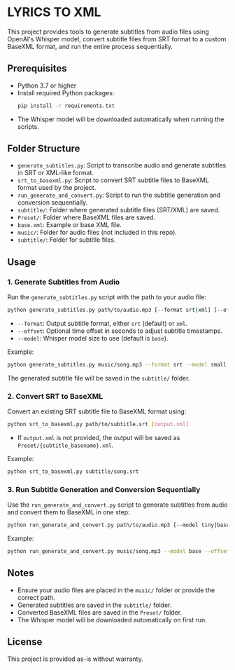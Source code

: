 # LYRICS TO XML

This project provides tools to generate subtitles from audio files using OpenAI's Whisper model, convert subtitle files from SRT format to a custom BaseXML format, and run the entire process sequentially.

## Prerequisites

- Python 3.7 or higher
- Install required Python packages:
  ```bash
  pip install -r requirements.txt
  ```
- The Whisper model will be downloaded automatically when running the scripts.

## Folder Structure

- `generate_subtitles.py`: Script to transcribe audio and generate subtitles in SRT or XML-like format.
- `srt_to_basexml.py`: Script to convert SRT subtitle files to BaseXML format used by the project.
- `run_generate_and_convert.py`: Script to run the subtitle generation and conversion sequentially.
- `subtitle/`: Folder where generated subtitle files (SRT/XML) are saved.
- `Preset/`: Folder where BaseXML files are saved.
- `base.xml`: Example or base XML file.
- `music/`: Folder for audio files (not included in this repo).
- `subtitle/`: Folder for subtitle files.

## Usage

### 1. Generate Subtitles from Audio

Run the `generate_subtitles.py` script with the path to your audio file:

```bash
python generate_subtitles.py path/to/audio.mp3 [--format srt|xml] [--offset seconds] [--model tiny|base|small|medium|large]
```

- `--format`: Output subtitle format, either `srt` (default) or `xml`.
- `--offset`: Optional time offset in seconds to adjust subtitle timestamps.
- `--model`: Whisper model size to use (default is `base`).

Example:

```bash
python generate_subtitles.py music/song.mp3 --format srt --model small
```

The generated subtitle file will be saved in the `subtitle/` folder.

### 2. Convert SRT to BaseXML

Convert an existing SRT subtitle file to BaseXML format using:

```bash
python srt_to_basexml.py path/to/subtitle.srt [output.xml]
```

- If `output.xml` is not provided, the output will be saved as `Preset/{subtitle_basename}.xml`.

Example:

```bash
python srt_to_basexml.py subtitle/song.srt
```

### 3. Run Subtitle Generation and Conversion Sequentially

Use the `run_generate_and_convert.py` script to generate subtitles from audio and convert them to BaseXML in one step:

```bash
python run_generate_and_convert.py path/to/audio.mp3 [--model tiny|base|small|medium|large] [--offset seconds]
```

Example:

```bash
python run_generate_and_convert.py music/song.mp3 --model base --offset 0.5
```

## Notes

- Ensure your audio files are placed in the `music/` folder or provide the correct path.
- Generated subtitles are saved in the `subtitle/` folder.
- Converted BaseXML files are saved in the `Preset/` folder.
- The Whisper model will be downloaded automatically on first run.

## License

This project is provided as-is without warranty.
